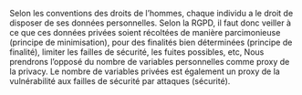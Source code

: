 Selon les conventions des droits de l’hommes, chaque individu a le droit de disposer de ses données personnelles. Selon la RGPD, il faut donc veiller à ce que ces données privées soient récoltées de manière parcimonieuse (principe de minimisation), pour des finalités bien déterminées (principe de finalité), limiter les failles de sécurité, les fuites possibles, etc, Nous prendrons l’opposé du nombre de variables personnelles comme proxy de la privacy. Le nombre de variables privées est également un proxy de la vulnérabilité aux failles de sécurité par attaques (sécurité).
